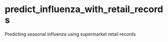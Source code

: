 # predict_influenza_with_retail_records
Predicting seasonal influenza using supermarket retail records
